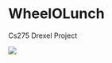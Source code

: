 WheelOLunch
===========

Cs275 Drexel Project

![](https://raw.github.com/steveacalabro/WheelOLunch/master/graphics/wheellogo.png)
